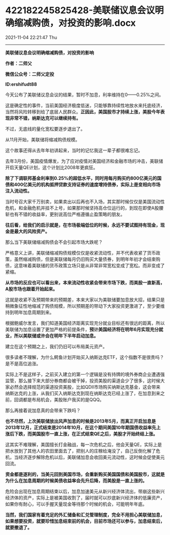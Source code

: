 # 422182245825428-美联储议息会议明确缩减购债，对投资的影响.docx

2021-11-04 22:21:47 Thu

----

__美联储议息会议明确缩减购债，对投资的影响__

__作者：二师父__

__微信公众号：二师父定投__

__ID:ershifudt88__

今天公布了美联储议息会议的结果，暂时不加息，利率维持在0——0\.25%之间。

这是确定性的事件，当前美国经济极度低迷，只能够靠持续性地放水来托底经济，当然将风险转移到给了底层人民群众。__正因此，美国股市才持续上涨，美股今年表现非常不错，纳斯达克可以继续持有。__

不过，无底线的量化宽松要逐步退出了。

从11月开始，美联储将缩减购债规模。

这个故事还得从去年年初讲起来，当时的记忆我这一辈子都很难忘记。

去年3月份，美国疫情爆发，为了应对疫情对美国经济和金融市场的冲击，美联储开启天量QE计划，这个计划比2008年更疯狂。

__除了下调联邦基金利率到0\.25%的超低水平，同时用每月购买约800亿美元的国债和400亿美元的机构抵押贷款支持证券的速度增持债券，实际上是变相向市场注入流动性。__

当时号召大家千万别卖，如果卖出以后再也不入场，其实那时候仅仅是美国流动性危机，和金融危机并挂不上号，如果那时候坚持高仓位运行的，到现在即使A股腰斩也有不错的收益率，更别说高位严格遵循止盈策略的朋友。

__往后看，给我们的启示就是，在市场极端低位的时候，永远不要试图持有现金，现金是最大的风险资产。__

那么当下美联储缩减购债会不会引起市场大跌呢？

严格意义上讲，美联储缩减购债规模仅仅是收紧流动性，并不代表收紧了货币政策，虽然缩减购债，但是美联储每月仍旧购买大量债券，到明年年初才会结束购债，这意味着美联储的货币政策立场只是从非常非常宽松变成了宽松。而非变成了紧缩。

__从市场的反应也可以看出来，本来流动性收紧会带来市场下跌，而美股一直新高，A股市场也跟着开始起来。__

这就是收紧不及预期带来的预期差，本来大家以为美联储要加息放大招，结果只是稍微象征性地缩减了购债规模，所以预期差的带动下大家投资更激进了，至少要维持到明年加息周期到来。

根据鲍威尔发言，我们知道美国经济距离实现充分就业目标还有很远的距离，所以美联储为加息设置了更加严格的前提条件，__预计美国经济将在明年6月实现充分就业，所以美联储或许会在明年下半年启动加息。__

建立在这个预期之上，我们仍旧可以布局美元资产。

很多读者不理解，为什么鳄鱼计划开始买入纳斯达克ETF，这个指数不是很贵吗？是不是高位追涨。

实际上不是这样子，之前买入建立的第一个逻辑是没有持牌的境外券商企业遭遇强监管，那么接下来大部分券商都会被干掉，投资美股的渠道会少了很多，这时候大家必然会选择规范的渠道投资美股，比如QDII市场购买纳斯达克基金，这会带来纳斯达克的上涨，从我们买入纳斯达克到现在纳斯达克已经上涨了，在加息到来之前，回调都是布局机会，美股账户我买的是QQQ。

那么再接着说加息真的会带来下跌吗？

__也不尽然，上次美联储放出风声加息的时候是2013年5月，而真正开启加息是2013年12月，正式结束是2014年10月，在这个期间美国10年期国债收益率先上涨后下跌，而美国股市一直上涨，在正式结束QE之后，美股才开始终结上涨。__

这其实不难理解，美国擅长打金融战，每一次危机之后，他会天量QE，实际上是把水放到了其他人的农田里面去了，把别人的庄稼给淹没了，自己反倒化解了危机，当经济逐步解除危机以后，美联储加息会收回美元流动性，这时候会促使美元回流。

__资金都是逐利的，当美元回到美国市场，会重新购买美国国债和美国股市，这就是为什么在加息周期的时候美债收益率会先升后降，而美股是一直上涨的。__

危险会出现在加息周期结束以后，加息加速美元从新兴经济体流出，带崩这些新兴经济体的资产，实际上是被美国收割了，届时就可以抄底新兴经济体的低廉资产，如果你有耐心，可以手握天量现金等待那个时候的机会，可能明年年底。

__当然，我们国家有着充足的外汇储备和汇兑管理制度，完全不用担心美联储加息，如果想要投资，就要珍惜加息结束前的机会，目前市场还可以参与，加息结束后，就要撤退了。__

